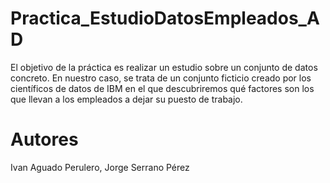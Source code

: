 # Practica_EstudioDatosEmpleados_AD
El objetivo de la práctica es realizar un estudio sobre un conjunto de datos concreto. En nuestro caso, se trata de un conjunto ficticio creado por los científicos de datos de IBM en el que descubriremos qué factores son los que llevan a los empleados a dejar su puesto de trabajo.

# Autores
Ivan Aguado Perulero,
Jorge Serrano Pérez
